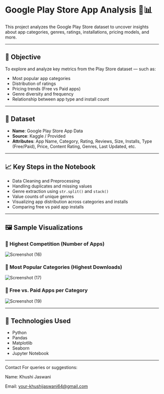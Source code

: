 # Google Play Store App Analysis 📱📊

This project analyzes the Google Play Store dataset to uncover insights about app categories, genres, ratings, installations, pricing models, and more.

---

## 📌 Objective
To explore and analyze key metrics from the Play Store dataset — such as:
- Most popular app categories
- Distribution of ratings
- Pricing trends (Free vs Paid apps)
- Genre diversity and frequency
- Relationship between app type and install count

---

## 📂 Dataset
- **Name**: Google Play Store App Data
- **Source**: Kaggle / Provided
- **Attributes**: App Name, Category, Rating, Reviews, Size, Installs, Type (Free/Paid), Price, Content Rating, Genres, Last Updated, etc.

---

## 📈 Key Steps in the Notebook
- Data Cleaning and Preprocessing
- Handling duplicates and missing values
- Genre extraction using `str.split()` and `stack()`
- Value counts of unique genres
- Visualizing app distribution across categories and installs
- Comparing free vs paid app installs

---

## 🖼️ Sample Visualizations

### 🔹 Highest Competition (Number of Apps)
![Screenshot (16)](https://github.com/user-attachments/assets/fc967ee6-dac8-46f6-a0c3-6fb2bb077ff2)


### 🔹 Most Popular Categories (Highest Downloads)
![Screenshot (17)](https://github.com/user-attachments/assets/dbd2240b-9075-4260-bcc7-fc321d1654f3)


### 🔹 Free vs. Paid Apps per Category
![Screenshot (19)](https://github.com/user-attachments/assets/8d00b999-02d3-48e3-8ece-a0bbbc16b1f2)

---

## 🔧 Technologies Used
- Python
- Pandas
- Matplotlib
- Seaborn
- Jupyter Notebook

---

Contact
For queries or suggestions:

Name: Khushi Jaswani

Email: your-khushijaswani64@gmail.com
